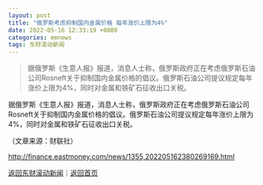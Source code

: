 ```yaml
---
layout: post
title: "俄罗斯考虑抑制国内金属价格 每年涨价上限为4%"
date: 2022-05-16 12:33:19 +0800
categories: emnews
tags: 东财滚动新闻
---
```

> 据俄罗斯《生意人报》报道，消息人士称，俄罗斯政府正在考虑俄罗斯石油公司Rosneft关于抑制国内金属价格的倡议。俄罗斯石油公司提议规定每年涨价上限为4%，同时对金属和铁矿石征收出口关税。

<p>据俄罗斯《生意人报》报道，消息人士称，俄罗斯政府正在考虑俄罗斯石油公司Rosneft关于抑制国内金属价格的倡议。俄罗斯石油公司提议规定每年涨价上限为4%，同时对金属和铁矿石征收出口关税。</p><p class="em_media">（文章来源：财联社）</p>

<http://finance.eastmoney.com/news/1355,202205162380269169.html>

[返回东财滚动新闻](//finews.withounder.com/emnews/)｜[返回首页](//finews.withounder.com/)